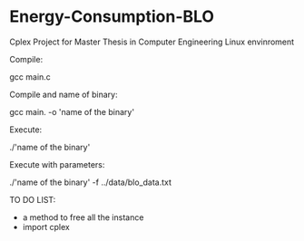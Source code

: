 # Energy-Consumption-BLO
Cplex Project for Master Thesis in Computer Engineering
Linux envinroment

Compile:

gcc main.c

Compile and name of binary:

gcc main. -o 'name of the binary'

Execute:

./'name of the binary'

Execute with parameters:

./'name of the binary' -f ../data/blo_data.txt

TO DO LIST:

- a method to free all the instance
- import cplex



